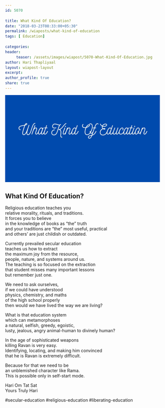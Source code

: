 ```yaml
--- 
id: 5070

title: What Kind Of Education?
date: "2018-03-23T08:33:00+05:30"
permalink: /wiaposts/what-kind-of-education
tags: [ Education]    

categories: 
header:
     teaser: /assets/images/wiapost/5070-What-Kind-Of-Education.jpg
author: Hari Thapliyaal 
layout: wiapost-layout
excerpt:  
author_profile: true 
share: true 
---
```


![What Kind Of Education?](/assets/images/wiapost/5070-What-Kind-Of-Education.jpg)     
   
## What Kind Of Education?   
    
Religious education teaches you     
relative morality, rituals, and traditions.     
It forces you to believe     
in the knowledge of books as “the” truth     
and your traditions are “the” most useful, practical     
and others’ are just childish or outdated.    
    
Currently prevailed secular education     
teaches us how to extract     
the maximum joy from the resource,     
people, nature, and systems around us.     
The teaching is so focused on the extraction     
that student misses many important lessons     
but remember just one.    
    
We need to ask ourselves,     
if we could have understood     
physics, chemistry, and maths     
of the high school properly     
then would we have lived the way we are living?    
    
What is that education system     
which can metamorphoses     
a natural, selfish, greedy, egoistic,     
lusty, jealous, angry animal-human to divinely human?    
    
In the age of sophisticated weapons     
killing Ravan is very easy.     
Identifying, locating, and making him convinced     
that he is Ravan is extremely difficult.    
    
Because for that we need to be     
an unblemished character like Rama.     
This is possible only in self-start mode.    
    
Hari Om Tat Sat     
Yours Truly Hari    
    
\#secular-education #religious-education #liberating-education    
